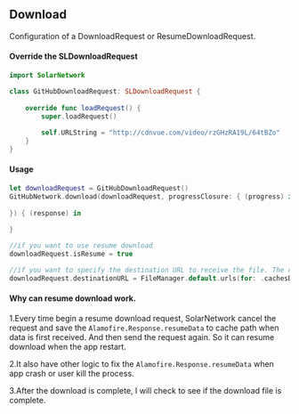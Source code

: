 ## Download

Configuration of a DownloadRequest or ResumeDownloadRequest.

#### Override the SLDownloadRequest

```swift
import SolarNetwork

class GitHubDownloadRequest: SLDownloadRequest {
    
    override func loadRequest() {
        super.loadRequest()
		
        self.URLString = "http://cdnvue.com/video/rzGHzRA19L/64tBZo"
    }
}
```

#### Usage

```swift
let downloadRequest = GitHubDownloadRequest()
GitHubNetwork.download(downloadRequest, progressClosure: { (progress) in
                    
}) { (response) in
                    
}

//if you want to use resume download
downloadRequest.isResume = true

//if you want to specify the destination URL to receive the file. The default is "/Library/Caches/SLNetwork/Destination/(requestID)"
downloadRequest.destinationURL = FileManager.default.urls(for: .cachesDirectory, in: .userDomainMask)[0]
```

#### Why can resume download work.

1.Every time begin a resume download request, SolarNetwork cancel the request and save the `Alamofire.Response.resumeData` to cache path when data is first received.  And then send the request again. So it can resume download when the app restart. 

2.It also have other logic to fix the `Alamofire.Response.resumeData` when app crash or user kill the process.

3.After the download is complete, I will check to see if the download file is complete.

